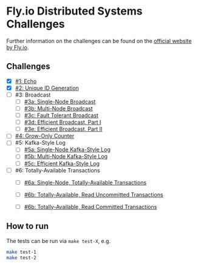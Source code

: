 # Fly.io Distributed Systems Challenges

Further information on the challenges can be found on the [official website by Fly.io](https://fly.io/dist-sys/).

## Challenges
- [x] [#1: Echo](https://fly.io/dist-sys/1/)
- [x] [#2: Unique ID Generation](https://fly.io/dist-sys/2/)
- [ ] #3: Broadcast
    - [ ] [#3a: Single-Node Broadcast](https://fly.io/dist-sys/3a/)
    - [ ] [#3b: Multi-Node Broadcast](https://fly.io/dist-sys/3b/)
    - [ ] [#3c: Fault Tolerant Broadcast](https://fly.io/dist-sys/3c/)
    - [ ] [#3d: Efficient Broadcast, Part I](https://fly.io/dist-sys/3d/)
    - [ ] [#3e: Efficient Broadcast, Part II](https://fly.io/dist-sys/3e/)
- [ ] [#4: Grow-Only Counter](https://fly.io/dist-sys/4/)
- [ ] #5: Kafka-Style Log
    - [ ] [#5a: Single-Node Kafka-Style Log](https://fly.io/dist-sys/5a/)
    - [ ] [#5b: Multi-Node Kafka-Style Log](https://fly.io/dist-sys/5b/)
    - [ ] [#5c: Efficient Kafka-Style Log](https://fly.io/dist-sys/5c/)
- [ ] #6: Totally-Available Transactions
    - [ ] [#6a: Single-Node, Totally-Available Transactions](https://fly.io/dist-sys/6a/)
    - [ ] [#6b: Totally-Available, Read Uncommitted Transactions](https://fly.io/dist-sys/6b/)
    - [ ] [#6b: Totally-Available, Read Committed Transactions](https://fly.io/dist-sys/6c/)


## How to run

The tests can be run via `make test-X`, e.g. 

```bash
make test-1
make test-2
```
